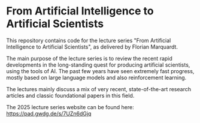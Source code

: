 # From Artificial Intelligence to Artificial Scientists

This repository contains code for the lecture series "From Artificial Intelligence to Artificial Scientists", as delivered by Florian Marquardt.

The main purpose of the lecture series is to review the recent rapid developments in the long-standing quest for producing artificial scientists, using the tools of AI. The past few years have seen extremely fast progress, mostly based on large language models and also reinforcement learning.

The lectures mainly discuss a mix of very recent, state-of-the-art research articles and classic foundational papers in this field.

The 2025 lecture series website can be found here: https://pad.gwdg.de/s/7UZn6dGjq

